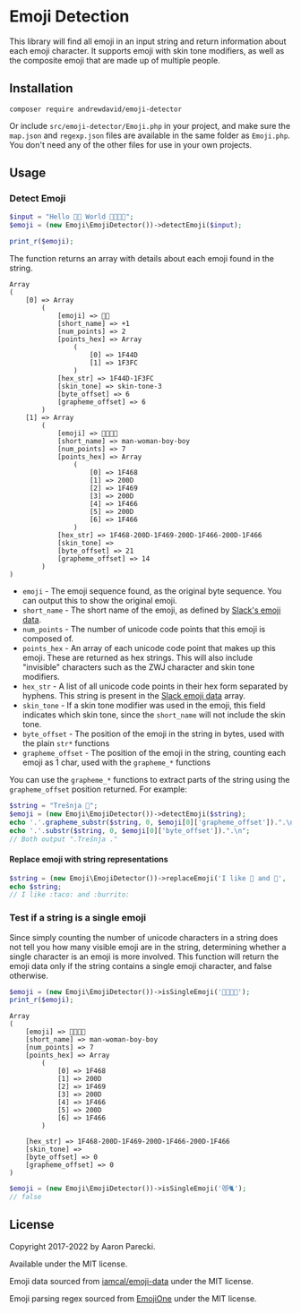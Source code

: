 Emoji Detection
===============

This library will find all emoji in an input string and return information about each emoji character. It supports emoji with skin tone modifiers, as well as the composite emoji that are made up of multiple people.

Installation
------------

```
composer require andrewdavid/emoji-detector
```

Or include `src/emoji-detector/Emoji.php` in your project, and make sure the `map.json` and `regexp.json` files are available in the same folder as `Emoji.php`. You don't need any of the other files for use in your own projects.

Usage
-----

### Detect Emoji

```php
$input = "Hello 👍🏼 World 👨‍👩‍👦‍👦";
$emoji = (new Emoji\EmojiDetector())->detectEmoji($input);

print_r($emoji);
```

The function returns an array with details about each emoji found in the string.

```
Array
(
    [0] => Array
        (
            [emoji] => 👍🏼
            [short_name] => +1
            [num_points] => 2
            [points_hex] => Array
                (
                    [0] => 1F44D
                    [1] => 1F3FC
                )
            [hex_str] => 1F44D-1F3FC
            [skin_tone] => skin-tone-3
            [byte_offset] => 6
            [grapheme_offset] => 6
        )
    [1] => Array
        (
            [emoji] => 👨‍👩‍👦‍👦
            [short_name] => man-woman-boy-boy
            [num_points] => 7
            [points_hex] => Array
                (
                    [0] => 1F468
                    [1] => 200D
                    [2] => 1F469
                    [3] => 200D
                    [4] => 1F466
                    [5] => 200D
                    [6] => 1F466
                )
            [hex_str] => 1F468-200D-1F469-200D-1F466-200D-1F466
            [skin_tone] =>
            [byte_offset] => 21
            [grapheme_offset] => 14
        )
)
```

* `emoji` - The emoji sequence found, as the original byte sequence. You can output this to show the original emoji.
* `short_name` - The short name of the emoji, as defined by [Slack's emoji data](https://github.com/iamcal/emoji-data).
* `num_points` - The number of unicode code points that this emoji is composed of.
* `points_hex` - An array of each unicode code point that makes up this emoji. These are returned as hex strings. This will also include "invisible" characters such as the ZWJ character and skin tone modifiers.
* `hex_str` - A list of all unicode code points in their hex form separated by hyphens. This string is present in the [Slack emoji data](https://github.com/iamcal/emoji-data) array.
* `skin_tone` - If a skin tone modifier was used in the emoji, this field indicates which skin tone, since the `short_name` will not include the skin tone.
* `byte_offset` - The position of the emoji in the string in bytes, used with the plain `str*` functions
* `grapheme_offset` - The position of the emoji in the string, counting each emoji as 1 char, used with the `grapheme_*` functions

You can use the `grapheme_*` functions to extract parts of the string using the `grapheme_offset` position returned. For example:

```php
$string = "Trešnja 🍒";
$emoji = (new Emoji\EmojiDetector())->detectEmoji($string);
echo '.'.grapheme_substr($string, 0, $emoji[0]['grapheme_offset']).".\n";
echo '.'.substr($string, 0, $emoji[0]['byte_offset']).".\n";
// Both output ".Trešnja ."
```



#### Replace emoji with string representations

```php
$string = (new Emoji\EmojiDetector())->replaceEmoji('I like 🌮 and 🌯', ':', ':');
echo $string;
// I like :taco: and :burrito:
```


### Test if a string is a single emoji

Since simply counting the number of unicode characters in a string does not tell you how many visible emoji are in the string, determining whether a single character is an emoji is more involved. This function will return the emoji data only if the string contains a single emoji character, and false otherwise.

```php
$emoji = (new Emoji\EmojiDetector())->isSingleEmoji('👨‍👩‍👦‍👦');
print_r($emoji);
```

```
Array
(
    [emoji] => 👨‍👩‍👦‍👦
    [short_name] => man-woman-boy-boy
    [num_points] => 7
    [points_hex] => Array
        (
            [0] => 1F468
            [1] => 200D
            [2] => 1F469
            [3] => 200D
            [4] => 1F466
            [5] => 200D
            [6] => 1F466
        )

    [hex_str] => 1F468-200D-1F469-200D-1F466-200D-1F466
    [skin_tone] =>
    [byte_offset] => 0
    [grapheme_offset] => 0
)
```

```php
$emoji = (new Emoji\EmojiDetector())->isSingleEmoji('😻🐈');
// false
```


License
-------

Copyright 2017-2022 by Aaron Parecki.

Available under the MIT license.

Emoji data sourced from [iamcal/emoji-data](https://github.com/iamcal/emoji-data) under the MIT license.

Emoji parsing regex sourced from [EmojiOne](https://github.com/Ranks/emojione) under the MIT license.


